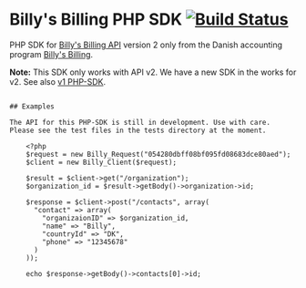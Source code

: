 # Billy's Billing PHP SDK [![Build Status](https://travis-ci.org/lsolesen/billysbilling.svg?branch=master)](https://travis-ci.org/lsolesen/billysbilling)

PHP SDK for [Billy's Billing API](https://billysbilling.com/api) version 2 only from the Danish accounting program [Billy's Billing](http://www.billysbilling.dk/).

**Note:** This SDK only works with API v2. We have a new SDK in the works for v2. See also [v1 PHP-SDK](https://github.com/billysbilling/billysbilling-php).
```

## Examples

The API for this PHP-SDK is still in development. Use with care. Please see the test files in the tests directory at the moment.

    <?php
    $request = new Billy_Request("054280dbff08bf095fd08683dce80aed");
    $client = new Billy_Client($request);

    $result = $client->get("/organization");
    $organization_id = $result->getBody()->organization->id;

    $response = $client->post("/contacts", array(
      "contact" => array(
        "organizaionID" => $organization_id,
        "name" => "Billy",
        "countryId" => "DK",
        "phone" => "12345678"
      )
    ));

    echo $response->getBody()->contacts[0]->id;